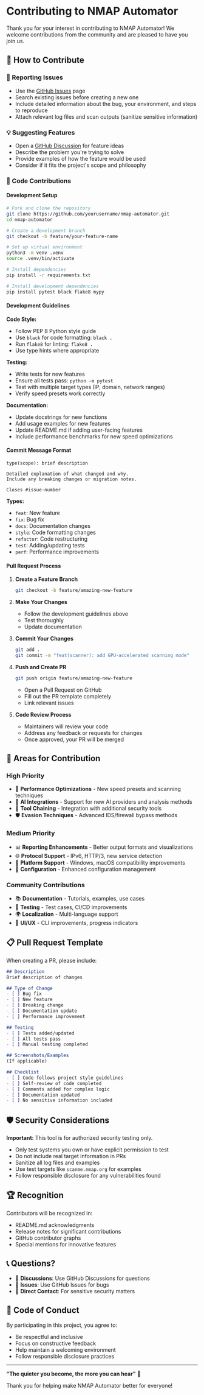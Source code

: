 # Contributing to NMAP Automator

Thank you for your interest in contributing to NMAP Automator! We welcome contributions from the community and are pleased to have you join us.

## 🤝 How to Contribute

### 🐛 Reporting Issues
- Use the [GitHub Issues](https://github.com/Mosesjuju/nmap-automator/issues) page
- Search existing issues before creating a new one
- Include detailed information about the bug, your environment, and steps to reproduce
- Attach relevant log files and scan outputs (sanitize sensitive information)

### 💡 Suggesting Features
- Open a [GitHub Discussion](https://github.com/Mosesjuju/nmap-automator/discussions) for feature ideas
- Describe the problem you're trying to solve
- Provide examples of how the feature would be used
- Consider if it fits the project's scope and philosophy

### 🔧 Code Contributions

#### Development Setup
```bash
# Fork and clone the repository
git clone https://github.com/yourusername/nmap-automator.git
cd nmap-automator

# Create a development branch
git checkout -b feature/your-feature-name

# Set up virtual environment
python3 -m venv .venv
source .venv/bin/activate

# Install dependencies
pip install -r requirements.txt

# Install development dependencies
pip install pytest black flake8 mypy
```

#### Development Guidelines

**Code Style:**
- Follow PEP 8 Python style guide
- Use `black` for code formatting: `black .`
- Run `flake8` for linting: `flake8 .`
- Use type hints where appropriate

**Testing:**
- Write tests for new features
- Ensure all tests pass: `python -m pytest`
- Test with multiple target types (IP, domain, network ranges)
- Verify speed presets work correctly

**Documentation:**
- Update docstrings for new functions
- Add usage examples for new features
- Update README.md if adding user-facing features
- Include performance benchmarks for new speed optimizations

#### Commit Message Format
```
type(scope): brief description

Detailed explanation of what changed and why.
Include any breaking changes or migration notes.

Closes #issue-number
```

**Types:**
- `feat`: New feature
- `fix`: Bug fix
- `docs`: Documentation changes
- `style`: Code formatting changes
- `refactor`: Code restructuring
- `test`: Adding/updating tests
- `perf`: Performance improvements

#### Pull Request Process

1. **Create a Feature Branch**
   ```bash
   git checkout -b feature/amazing-new-feature
   ```

2. **Make Your Changes**
   - Follow the development guidelines above
   - Test thoroughly
   - Update documentation

3. **Commit Your Changes**
   ```bash
   git add .
   git commit -m "feat(scanner): add GPU-accelerated scanning mode"
   ```

4. **Push and Create PR**
   ```bash
   git push origin feature/amazing-new-feature
   ```
   - Open a Pull Request on GitHub
   - Fill out the PR template completely
   - Link relevant issues

5. **Code Review Process**
   - Maintainers will review your code
   - Address any feedback or requests for changes
   - Once approved, your PR will be merged

## 🎯 Areas for Contribution

### High Priority
- 🚀 **Performance Optimizations** - New speed presets and scanning techniques
- 🤖 **AI Integrations** - Support for new AI providers and analysis methods
- 🔗 **Tool Chaining** - Integration with additional security tools
- 🛡️ **Evasion Techniques** - Advanced IDS/firewall bypass methods

### Medium Priority
- 📊 **Reporting Enhancements** - Better output formats and visualizations
- 🌐 **Protocol Support** - IPv6, HTTP/3, new service detection
- 📱 **Platform Support** - Windows, macOS compatibility improvements
- 🔧 **Configuration** - Enhanced configuration management

### Community Contributions
- 📚 **Documentation** - Tutorials, examples, use cases
- 🧪 **Testing** - Test cases, CI/CD improvements
- 🌍 **Localization** - Multi-language support
- 🎨 **UI/UX** - CLI improvements, progress indicators

## 📋 Pull Request Template

When creating a PR, please include:

```markdown
## Description
Brief description of changes

## Type of Change
- [ ] Bug fix
- [ ] New feature
- [ ] Breaking change
- [ ] Documentation update
- [ ] Performance improvement

## Testing
- [ ] Tests added/updated
- [ ] All tests pass
- [ ] Manual testing completed

## Screenshots/Examples
(If applicable)

## Checklist
- [ ] Code follows project style guidelines
- [ ] Self-review of code completed
- [ ] Comments added for complex logic
- [ ] Documentation updated
- [ ] No sensitive information included
```

## 🛡️ Security Considerations

**Important:** This tool is for authorized security testing only.

- Only test systems you own or have explicit permission to test
- Do not include real target information in PRs
- Sanitize all log files and examples
- Use test targets like `scanme.nmap.org` for examples
- Follow responsible disclosure for any vulnerabilities found

## 🏆 Recognition

Contributors will be recognized in:
- README.md acknowledgments
- Release notes for significant contributions
- GitHub contributor graphs
- Special mentions for innovative features

## 📞 Questions?

- 💬 **Discussions**: Use GitHub Discussions for questions
- 🐛 **Issues**: Use GitHub Issues for bugs
- 📧 **Direct Contact**: For sensitive security matters

## 📄 Code of Conduct

By participating in this project, you agree to:
- Be respectful and inclusive
- Focus on constructive feedback
- Help maintain a welcoming environment
- Follow responsible disclosure practices

---

**"The quieter you become, the more you can hear"** 🥷

Thank you for helping make NMAP Automator better for everyone!